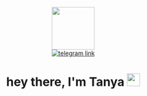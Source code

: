 <div id="header" align="center">
  <img src="https://media.giphy.com/media/kje0rsDyVEMEzQLPol/giphy.gif" width="100"/>
  
  <div id="badges">

 <!-- 
 <a href="your-linkedin-URL">
    <img src="https://img.shields.io/badge/LinkedIn-blue?style=for-the-badge&logo=linkedin&logoColor=white" alt="LinkedIn Badge"/>
  </a>
-->
  
  <a href="https://t.me/still_nice_Tanya">
    <img src="https://img.shields.io/badge/Telegram-blue?style=for-the-badge&logo=Telegram&logoColor=white" alt="telegram link"/>
  </a>

</div>


<h1>
  hey there, I'm Tanya
  <img src="https://media.giphy.com/media/hvRJCLFzcasrR4ia7z/giphy.gif" width="30px"/>
</h1>

</div>

